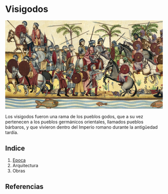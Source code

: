 # Visigodos
![VISIGODOS](img/visi.jpg)

Los visigodos fueron una rama de los pueblos godos, que a su vez pertenecen a los pueblos germánicos orientales, llamados pueblos bárbaros, y que vivieron dentro del Imperio romano durante la antigüedad tardía.

## Indice

1. [Epoca](epoca.md)
2. Arquitectura
3. Obras

## Referencias
